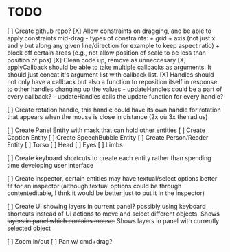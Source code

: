 

# TODO

[ ] Create github repo?
[X] Allow constraints on dragging, and be able to apply constraints mid-drag
    - types of constraints: 
        + grid
        + axis (not just x and y but along any given line/direction for example to keep aspect ratio)
        + block off certain areas (e.g., not allow position of scale to be less than position of pos)
[X] Clean code up, remove as unneccesary
[X] applyCallback should be able to take multiple callbacks as arguments. It should just concat it's argument list with callback list.
[X] Handles should not only have a callback but also a function to reposition itself in response to other handles changing up the values
    - updateHandles could be a part of every callback?
    - updateHandles calls the update function for every handle?

[ ] Create rotation handle, this handle could have its own handle for rotation that appears when the mouse is close in distance (2x où 3x the radius)

[ ] Create Panel Entity with mask that can hold other entities
[ ] Create Caption Entity
[ ] Create SpeechBubble Entity
[ ] Create Person/Reader Entity
    [ ] Torso
    [ ] Head
    [ ] Eyes
    [ ] Limbs

[ ] Create keyboard shortcuts to create each entity rather than spending time developing user interface

[ ] Create inspector, certain entities may have textual/select options better fit for an inspector (although textual options could be through contenteditable, I thnk it would be better just to put it in the inspector)

[ ] Create UI showing layers in current panel? possibly using keyboard shortcuts instead of UI actions to move and select different objects. ~~Shows layers in panel which contains mouse.~~ Shows layers in panel with currently selected object

[ ] Zoom in/out
[ ] Pan w/ cmd+drag?

